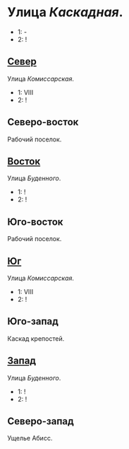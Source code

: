 # Улица *Каскадная*.

* 1:    -
* 2:    !

## [Север](./560040.md)

Улица *Комиссарская*.

* 1:    VIII
* 2:    !

## Северо-восток

Рабочий поселок.

## [Восток](./585060.md)

Улица *Буденного*.

* 1:    !
* 2:    !

## Юго-восток

Рабочий поселок.

## [Юг](./560065.md)

Улица *Комиссарская*.

* 1:    VIII
* 2:    !

## Юго-запад

Каскад крепостей.

## [Запад](./540060.md)

Улица *Буденного*.

* 1:    !
* 2:    !

## Северо-запад

Ущелье Абисс.

